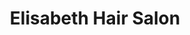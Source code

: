 ---
title: "Elisabeth Hair Salon"
url: /budleigh-salterton/elisabeth-hair-salon/
shop: hairdresser
---